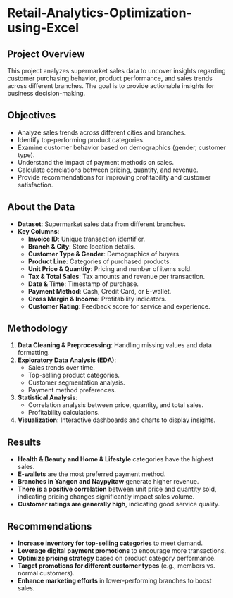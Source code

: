 # Retail-Analytics-Optimization-using-Excel

##  Project Overview
This project analyzes supermarket sales data to uncover insights regarding customer purchasing behavior, product performance, and sales trends across different branches. The goal is to provide actionable insights for business decision-making.

##  Objectives
- Analyze sales trends across different cities and branches.
- Identify top-performing product categories.
- Examine customer behavior based on demographics (gender, customer type).
- Understand the impact of payment methods on sales.
- Calculate correlations between pricing, quantity, and revenue.
- Provide recommendations for improving profitability and customer satisfaction.

##  About the Data
- **Dataset**: Supermarket sales data from different branches.
- **Key Columns**:
  - **Invoice ID**: Unique transaction identifier.
  - **Branch & City**: Store location details.
  - **Customer Type & Gender**: Demographics of buyers.
  - **Product Line**: Categories of purchased products.
  - **Unit Price & Quantity**: Pricing and number of items sold.
  - **Tax & Total Sales**: Tax amounts and revenue per transaction.
  - **Date & Time**: Timestamp of purchase.
  - **Payment Method**: Cash, Credit Card, or E-wallet.
  - **Gross Margin & Income**: Profitability indicators.
  - **Customer Rating**: Feedback score for service and experience.

##  Methodology
1. **Data Cleaning & Preprocessing**: Handling missing values and data formatting.
2. **Exploratory Data Analysis (EDA)**:
   - Sales trends over time.
   - Top-selling product categories.
   - Customer segmentation analysis.
   - Payment method preferences.
3. **Statistical Analysis**:
   - Correlation analysis between price, quantity, and total sales.
   - Profitability calculations.
4. **Visualization**: Interactive dashboards and charts to display insights.

##  Results
- **Health & Beauty and Home & Lifestyle** categories have the highest sales.
- **E-wallets** are the most preferred payment method.
- **Branches in Yangon and Naypyitaw** generate higher revenue.
- **There is a positive correlation** between unit price and quantity sold, indicating pricing changes significantly impact sales volume.
- **Customer ratings are generally high**, indicating good service quality.

##  Recommendations
- **Increase inventory for top-selling categories** to meet demand.
- **Leverage digital payment promotions** to encourage more transactions.
- **Optimize pricing strategy** based on product category performance.
- **Target promotions for different customer types** (e.g., members vs. normal customers).
- **Enhance marketing efforts** in lower-performing branches to boost sales.
